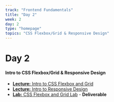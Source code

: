 ```yaml
---
track: "Frontend Fundamentals"
title: "Day 2"
week: 2
day: 2
type: "homepage"
topics: "CSS Flexbox/Grid & Responsive Design"
---
```



# Day 2

#### Intro to CSS Flexbox/Grid & Responsive Design
- [**Lecture:** Intro to CSS Flexbox and Grid](/frontend-fundamentals/week-2/day-2/lecture-materials/intro-to-css-flexbox-and-css-grid/)
- [**Lecture:** Intro to Responsive Design](/frontend-fundamentals/week-2/day-2/lecture-materials/intro-to-responsive-design/)
- [**Lab:** CSS Flexbox and Grid Lab](/frontend-fundamentals/week-2/day-2/labs/flexbox-and-grid-lab/) - **Deliverable**






